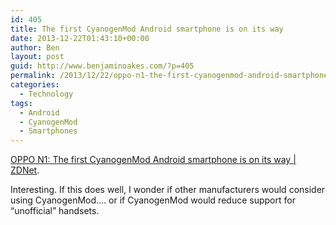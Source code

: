 ```yaml
---
id: 405
title: The first CyanogenMod Android smartphone is on its way
date: 2013-12-22T01:43:10+00:00
author: Ben
layout: post
guid: http://www.benjaminoakes.com/?p=405
permalink: /2013/12/22/oppo-n1-the-first-cyanogenmod-android-smartphone-is-on-its-way/
categories:
  - Technology
tags:
  - Android
  - CyanogenMod
  - Smartphones
---
```

[OPPO N1: The first CyanogenMod Android smartphone is on its way | ZDNet](http://www.zdnet.com/oppo-n1-the-first-cyanogenmod-android-smartphone-is-on-its-way-7000024559/).

Interesting. If this does well, I wonder if other manufacturers would consider using CyanogenMod.... or if CyanogenMod would reduce support for &#8220;unofficial&#8221; handsets.